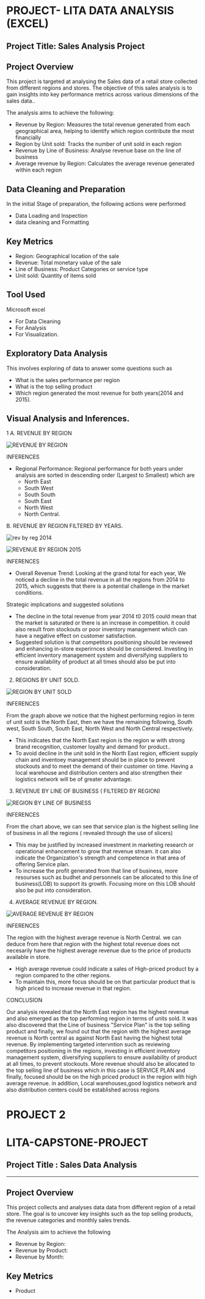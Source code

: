 # PROJECT- LITA DATA ANALYSIS (EXCEL)

## Project Title: Sales Analysis Project


## Project Overview
This project is targeted at analysing the Sales data of a retail store collected from different regions and stores. The objective of this sales analysis is to gain insights into key performance metrics across various dimensions of the sales data.. 

The analysis aims to achieve the following:
 * Revenue by Region: Measures the total revenue generated from each geographical area, helping to identify which region contribute the most financially
 * Region by Unit sold: Tracks the number of unit sold in each region
 * Revenue by Line of Business: Analyse revenue base on the line of business
 * Average revenue by Region: Calculates the average revenue generated within each region


## Data Cleaning and Preparation

In the initial Stage of preparation, the following actions were performed
* Data Loading and Inspection
* data cleaning and Formatting


## Key Metrics
 * Region: Geographical location of the sale
 * Revenue: Total monetary value of the sale
 * Line of Business: Product Categories or service type
 * Unit sold: Quantity of items sold


## Tool Used
Microsoft excel
 * For Data Cleaning
 * For Analysis
 * For Visualization.
 

## Exploratory Data Analysis
This involves exploring of data to answer some questions such as
* What is the sales performance per region
* What is the top selling product
* Which region generated the most revenue for both years(2014 and 2015).


## Visual Analysis and Inferences.
1 A. REVENUE BY REGION

![REVENUE BY REGION](https://github.com/user-attachments/assets/ccc1d071-5cfc-4d1b-828a-1aefc42175ec)


INFERENCES

* Regional Performance: Regional performance for both years under analysis are sorted in descending order (Largest to Smallest) which are
  * North East
  * South West
  * South South
  * South East
  * North West
  * North Central.
    

 B. REVENUE BY REGION FILTERED BY YEARS.

![rev by reg 2014](https://github.com/user-attachments/assets/b3c0826e-3794-433e-8efe-f41ddf001aae)


![REVENUE BY REGION 2015](https://github.com/user-attachments/assets/30b0c3d6-057e-4478-b9de-59c4e8c1dafe)


INFERENCES

* Overall Revenue Trend: Looking at the grand total for each year, We noticed a decline in the total revenue in all the regions from 2014 to 2015, which suggests that there is a potential challenge in the market conditions.

Strategic implications and suggested solutions

* The decline in the total revenue from year 2014  t0 2015 could mean that the market is saturated or there is an increase in competition. it could also result from stockouts or poor inventory management which can have a negative effect on customer satisfaction.
* Suggested solution is that competitors positioning should be reviewed and enhancing in-store experirnces should be considered. Investing in efficient inventory management system  and diversifying suppliers to ensure availability of product at all times should also be put into consideration.



2. REGIONS BY UNIT SOLD.

![REGION BY UNIT SOLD](https://github.com/user-attachments/assets/62b7fc1c-a031-4683-a293-61b3c952eda9)

INFERENCES

From the graph above we notice that the highest performing region in term of unit sold is the North East, then we have the remaining following, South west, South South, South East, North West and North Central respectively. 

* This indicates that the North East region is the region w with strong brand recognition, customer loyalty and demand for product..
* To avoid decline in the unit sold in the North East region, efficient supply chain and inventoey management should be in place to prevent stockouts and to meet the demand of their customer on time. Having a local warehouse and distribution centers and also strengthen their logistics network will be of greater advantage.



3. REVENUE BY LINE OF BUSINESS ( FILTERED BY REGION)

![REGION BY LINE OF BUSINESS](https://github.com/user-attachments/assets/74cdc162-5df9-4ae4-bddf-7883f8aaa543)

INFERENCES

From the chart above, we can see that service plan is the highest selling line of business in all the regions ( revealed through the use of slicers) 
* This may be justified by increased investment in marketing research or operational enhancement to grow that revenue stream. it can also indicate the Organization's strength and competence in that area of offering Service plan.
* To increase the profit generated from that line of business, more resourses such as budhet and personnels can be allocated to this line of business(LOB) to support its growth. Focusing more on this LOB should also be put into consideration.



4. AVERAGE REVENUE BY REGION.

![AVERAGE REVENUE BY REGION](https://github.com/user-attachments/assets/235ba731-d026-46f1-a441-2e1b4e0b4068)

INFERENCES

The region with the highest average revenue is North Central. we can deduce from here that region with the highest total revenue does not necesarily have the highest average revenue due to the price of products available in store. 

* High average revenue could indicate a sales of High-priced product by a region compared to the other regions.
* To maintain this, more focus should be on that particular product that is high priced to increase revenue in that region.


CONCLUSION

Our analysis revealed that the North East region has the highest revenue  and also emerged as the top performing region in terms of units sold. It was also discovered that the Line of business "Service Plan" is the top selling product and finally, we found out that the region with the highest average revenue is North central as against North East having the highest total revenue. By implementing targeted intervntion such as reviewing competitors positioning in the regions, investing in efficient inventory management system, diversifying suppliers to ensure availability of product at all times, to prevent stockouts. More revenue should also be allocated to the top selling line of business which in this case is SERVICE PLAN and finally, focused should be on the high priced product in the region with high average revenue. in addition, Local warehouses,good logistics network and also distribution centers could be established across regions 






# PROJECT 2

# LITA-CAPSTONE-PROJECT


## Project Title : Sales Data Analysis
---


## Project Overview

This project collects and analyses data data from different region of a retail store. The goal is to uncover key insights such as the top selling products, the revenue categories and monthly sales trends.

The Analysis aim to achieve the following
* Revenue by Region:
* Revenue by Product:
* Revenue by Month:


## Key Metrics

* Product
